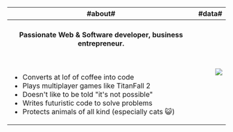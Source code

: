 | #about# | #data#  |
| :----------: | :----------: |
| <h4>Passionate Web & Software developer, business entrepreneur.</h4><br /><ul align="left"><li>Converts at lof of coffee into code</li><li>Plays multiplayer games like TitanFall 2</li><li>Doesn't like to be told "it's not possible"</li><li>Writes futuristic code to solve problems</li><li>Protects animals of all kind (especially cats :smiley_cat:)</li></ul> | <img align="right" src="https://github-readme-stats.vercel.app/api?username=mecanik&count_private=true&show_icons=true&include_all_commits=true&bg_color=000000&text_color=03A062&title_color=fe4438&icon_color=fe4438" /> |
